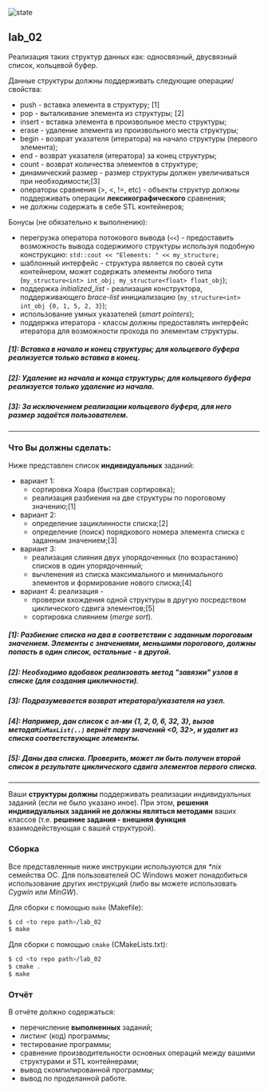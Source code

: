 ![state](https://github.com/michael2021-vlsu/ssw_lab_4sem/actions/workflows/c-cpp.yml/badge.svg)

## lab_02

Реализация таких структур данных как: односвязный, двусвязный список, кольцевой буфер.

Данные структуры должны поддерживать следующие операции/свойства:

- push - вставка элемента в структуру; [1]
- pop - выталкивание элемента из структуры; [2]
- insert - вставка элемента в произвольное место структуры;
- erase - удаление элемента из произвольного места структуры;
- begin - возврат указателя (итератора) на начало структуры (первого элемента);
- end - возврат указателя (итератора) за конец структуры;
- count - возврат количества элементов в структуре;
- динамический размер - размер структуры должен увеличиваться при необходимости;[3]
- операторы сравнения (>, <, !=, etc) - объекты структур должны поддерживать операции **лексикографического** сравнения;
- не должны содержать в себе STL контейнеров;

Бонусы (не обязательно к выполнению):

- перегрузка оператора потокового вывода (`<<`) - предоставить возможность вывода содержимого структуры используя подобную конструкцию: `std::cout << "Elements: " << my_structure;`
- шаблонный интерфейс - структура является по своей сути контейнером, может содержать элементы любого типа (`my_structure<int> int_obj; my_structure<float> float_obj`);
- поддержка *initialized_list* - реализация конструктора, поддерживающего *brace-list* инициализацию (`my_structure<int> int_obj {0, 1, 5, 2, 3}`);
- использование умных указателей (*smart pointers*);
- поддержка итератора - классы должны предоставлять интерфейс итератора для возможности прохода по элементам структуры.



##### [1]: Вставка в начало и конец структуры; для кольцевого буфера реализуется только вставка в конец.

##### [2]: Удаление из начала и конца структуры; для кольцевого буфера реализуется только удаление из начала.

##### [3]: За исключением реализации кольцевого буфера, для него размер задаётся пользователем.  

------------------------------------

### Что Вы должны сделать:

Ниже представлен список **индивидуальных** заданий:

- вариант 1:  
  - сортировка Хоара (быстрая сортировка);
  - реализация разбиения на две структуры по пороговому значению;[1]
- вариант 2: 
  - определение зациклинности списка;[2] 
  - определение (поиск) порядкового номера элемента списка с заданным значением;[3]
- вариант 3:  
  - реализация слияния двух упорядоченных (по возрастанию) списков в один упорядоченный;
  - вычленения из списка максимального и минимального элементов и формирование нового списка;[4]
- вариант 4: реализация - 
  - проверки вхождения одной структуры в другую посредством циклического сдвига элементов;[5]
  - сортировка слиянием (*merge sort*).

##### [1]: Разбиение списка на два в соответствии с заданным пороговым значением. Элементы с значениями, меньшими порогового, должны попасть в один список, остальные - в другой.

##### [2]: Необходимо вдобавок реализовать метод "завязки" узлов в списке (для создания цикличности).

##### [3]: Подразумевается возврат итератора/указателя на узел.

##### [4]: Например, дан список с эл-ми {1, 2, 0, 6, 32, 3}, вызов метода`MinMaxList(..)` вернёт пару значений <0, 32>, и удалит из списка соответствующие элементы.

##### [5]: Даны два списка. Проверить, может ли быть получен второй список в результате циклического сдвига элементов первого списка.


** **

Ваши **структуры должны** поддерживать реализации индивидуальных заданий (если не было указано иное). 
При этом, **решения индивидуальных заданий не должны являться методами** ваших классов (т.е. **решение задания - внешняя функция** взаимодействующая с вашей структурой).

### Сборка

Все представленные ниже инструкции используются для _*nix_ семейства ОС.  Для пользователей ОС Windows может понадобиться использование других инструкций (либо вы можете использовать *Cygwin* или *MinGW*).

Для сборки с помощью `make` (Makefile):

```bash
$ cd <to repo path>/lab_02
$ make
```

Для сборки с помощью `cmake` (CMakeLists.txt):

```bash
$ cd <to repo path>/lab_02
$ cmake .
$ make
```

### Отчёт

В отчёте должно содержаться:

- перечисление **выполненных** заданий;
- листинг (код) программы;
- тестирование программы;
- сравнение производительности основных операций между вашими структурами и STL контейнерами;
- вывод скомпилированной программы;
- вывод по проделанной работе.

